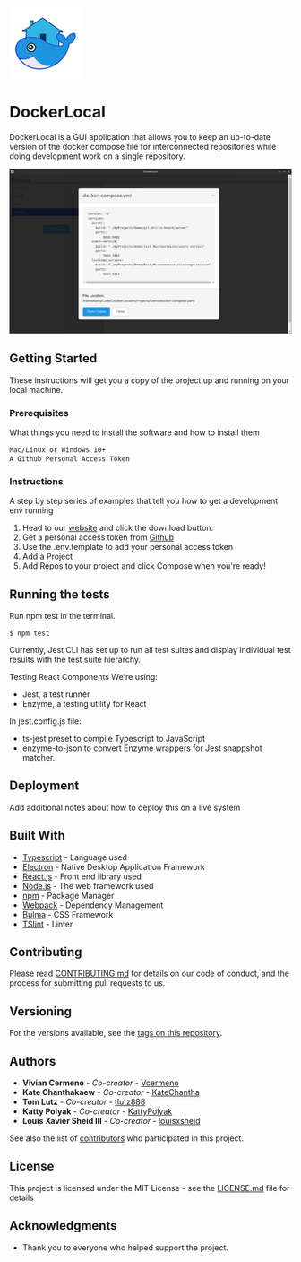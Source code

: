 
![DockerLocal Demo](/images/phlippy_icon.png)
# DockerLocal

DockerLocal is a GUI application that allows you to keep an up-to-date version of the docker compose file for interconnected repositories while doing development work on a single repository.

![DockerLocal Demo](/demoScreenshot.png)

## Getting Started

These instructions will get you a copy of the project up and running on your local machine.

### Prerequisites

What things you need to install the software and how to install them

```
Mac/Linux or Windows 10+
A Github Personal Access Token
```

### Instructions

A step by step series of examples that tell you how to get a development env running

1. Head to our [website](dockerlocal.io) and click the download button.
2. Get a personal access token from [Github](https://docs.github.com/en/github/authenticating-to-github/creating-a-personal-access-token)
3. Use the .env.template to add your personal access token
4. Add a Project
5. Add Repos to your project and click Compose when you're ready!

## Running the tests

Run npm test in the terminal. 

```
$ npm test
```

Currently, Jest CLI has set up to run all test suites and display individual test results with the test suite hierarchy.

Testing React Components
We're using: 
- Jest, a test runner
- Enzyme, a testing utility for React

In jest.config.js file:
- ts-jest preset to compile Typescript to JavaScript 
- enzyme-to-json to convert Enzyme wrappers for Jest snappshot matcher.

## Deployment

Add additional notes about how to deploy this on a live system

## Built With

* [Typescript](https://www.typescriptlang.org/) - Language used
* [Electron](https://www.electronjs.org/) - Native Desktop Application Framework
* [React.js](https://reactjs.org/) - Front end library used
* [Node.js](https://nodejs.org/en/) - The web framework used
* [npm](https://www.npmjs.com/) - Package Manager
* [Webpack](https://webpack.js.org/) - Dependency Management
* [Bulma](https://bulma.io/) - CSS Framework
* [TSlint](https://palantir.github.io/tslint/) - Linter


## Contributing

Please read [CONTRIBUTING.md](https://github.com/oslabs-beta/DockerLocal/blob/master/CONTRIBUTING.md) for details on our code of conduct, and the process for submitting pull requests to us.

## Versioning

For the versions available, see the [tags on this repository](https://github.com/your/project/tags). 

## Authors

* **Vivian Cermeno** - *Co-creator* - [Vcermeno](https://github.com/vcermeno)
* **Kate Chanthakaew** - *Co-creator* - [KateChantha](https://github.com/KateChantha)
* **Tom Lutz** - *Co-creator* - [tlutz888](https://github.com/tlutz888)
* **Katty Polyak** - *Co-creator* - [KattyPolyak](https://github.com/KattyPolyak)
* **Louis Xavier Sheid III** - *Co-creator* - [louisxsheid](https://github.com/louisxsheid)

See also the list of [contributors](https://github.com/oslabs-beta/DockerLocal/contributors) who participated in this project.

## License

This project is licensed under the MIT License - see the [LICENSE.md](LICENSE.md) file for details

## Acknowledgments

* Thank you to everyone who helped support the project.
